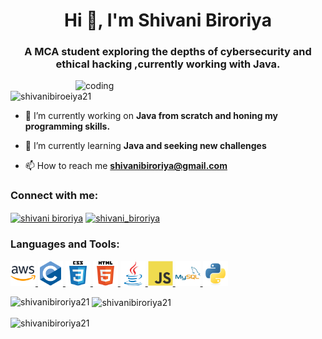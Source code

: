 <h1 align="center">Hi 👋, I'm Shivani Biroriya</h1>
<h3 align="center">A MCA student exploring the depths of cybersecurity and ethical hacking ,currently working with Java.</h3>
<img align="right" alt="coding " width= "400" src="https://images.static-collegedunia.com/public/image//f57c4d1979de06e49b1dd15d02ecd231.gif">

<p align="left"> <img src="https://komarev.com/ghpvc/?username=shivanibiroeiya21&label=Profile%20views&color=0e75b6&style=flat" alt="shivanibiroeiya21" /> </p>

- 🔭 I’m currently working on **Java from scratch and honing my programming skills.**

- 🌱 I’m currently learning **Java and seeking new challenges**

- 📫 How to reach me **shivanibiroriya@gmail.com**

<h3 align="left">Connect with me:</h3>
<p align="left">
<a href="https://linkedin.com/in/shivani biroriya" target="blank"><img align="center" src="https://raw.githubusercontent.com/rahuldkjain/github-profile-readme-generator/master/src/images/icons/Social/linked-in-alt.svg" alt="shivani biroriya" height="30" width="40" /></a>
<a href="https://instagram.com/shivani_biroriya" target="blank"><img align="center" src="https://raw.githubusercontent.com/rahuldkjain/github-profile-readme-generator/master/src/images/icons/Social/instagram.svg" alt="shivani_biroriya" height="30" width="40" /></a>
</p>

<h3 align="left">Languages and Tools:</h3>
<p align="left"> <a href="https://aws.amazon.com" target="_blank" rel="noreferrer"> <img src="https://raw.githubusercontent.com/devicons/devicon/master/icons/amazonwebservices/amazonwebservices-original-wordmark.svg" alt="aws" width="40" height="40"/> </a> <a href="https://www.cprogramming.com/" target="_blank" rel="noreferrer"> <img src="https://raw.githubusercontent.com/devicons/devicon/master/icons/c/c-original.svg" alt="c" width="40" height="40"/> </a> <a href="https://www.w3schools.com/css/" target="_blank" rel="noreferrer"> <img src="https://raw.githubusercontent.com/devicons/devicon/master/icons/css3/css3-original-wordmark.svg" alt="css3" width="40" height="40"/> </a> <a href="https://www.w3.org/html/" target="_blank" rel="noreferrer"> <img src="https://raw.githubusercontent.com/devicons/devicon/master/icons/html5/html5-original-wordmark.svg" alt="html5" width="40" height="40"/> </a> <a href="https://www.java.com" target="_blank" rel="noreferrer"> <img src="https://raw.githubusercontent.com/devicons/devicon/master/icons/java/java-original.svg" alt="java" width="40" height="40"/> </a> <a href="https://developer.mozilla.org/en-US/docs/Web/JavaScript" target="_blank" rel="noreferrer"> <img src="https://raw.githubusercontent.com/devicons/devicon/master/icons/javascript/javascript-original.svg" alt="javascript" width="40" height="40"/> </a> <a href="https://www.mysql.com/" target="_blank" rel="noreferrer"> <img src="https://raw.githubusercontent.com/devicons/devicon/master/icons/mysql/mysql-original-wordmark.svg" alt="mysql" width="40" height="40"/> </a> <a href="https://www.python.org" target="_blank" rel="noreferrer"> <img src="https://raw.githubusercontent.com/devicons/devicon/master/icons/python/python-original.svg" alt="python" width="40" height="40"/> </a> </p>

<p><img align="left" src="https://github-readme-stats.vercel.app/api/top-langs?username=shivanibiroriya21&show_icons=true&locale=en&layout=compact" alt="shivanibiroriya21" /></p>

<p>&nbsp;<img align="center" src="https://github-readme-stats.vercel.app/api?username=shivanibiroriya21&show_icons=true&locale=en" alt="shivanibiroriya21" /></p>

<p><img align="center" src="https://github-readme-streak-stats.herokuapp.com/?user=shivanibiroriya21&" alt="shivanibiroriya21" /></p>
